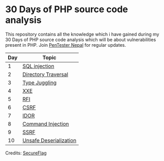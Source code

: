 # 30 Days of PHP source code analysis

This repository contains all the knowledge which i have gained during my 30 Days of PHP source code analysis which will be about vulnerabilities present in PHP. Join [PenTester Nepal](https://www.facebook.com/groups/548574625199832) for regular updates.

| Day     | Topic      |
| ------------- | ------------- | 
| 1         | [SQL injection](Day1)         | 
| 2         | [Directory Traversal](Day2)         | 
| 3         | [Type Juggling](Day3)         | 
| 4         | [XXE](Day4)                    |
| 5         | [RFI](Day5)                    |
| 6         | [CSRF](Day6)                    |
| 7         | [IDOR](Day7)                    |
| 8         | [Command Injection](Day8)                    |
| 9         | [SSRF](Day9)                    |
| 10        | [Unsafe Deserialization](Day10) |
Credits: [SecureFlag](https://secureflag.owasp.org/)
